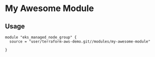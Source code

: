 # My Awesome Module

## Usage

```hcl
module "eks_managed_node_group" {
  source = "user/terraform-aws-demo.git//modules/my-awesome-module"

}
```